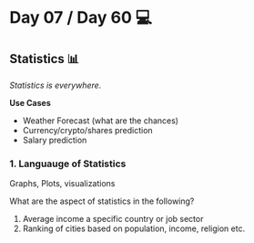 # Day 07 / Day 60 💻
## Statistics 📊
*Statistics is everywhere.*

**Use Cases**
* Weather Forecast (what are the chances)
* Currency/crypto/shares prediction
* Salary prediction

### **1. Languauge of Statistics**
Graphs, Plots, visualizations

What are the aspect of statistics in the following?
1. Average income a specific country or job sector
2. Ranking of cities based on population, income, religion etc.
